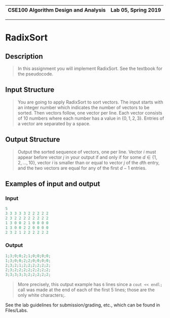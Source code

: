 | CSE100 Algorithm Design and Analysis | Lab 05, Spring 2019 |
| -- | -- |

---

# RadixSort

## Description

> In this assignment you will implement RadixSort. See the textbook for the pseudocode. 

## Input Structure

> You are going to apply RadixSort to sort vectors. The input starts with an integer number which indicates the number of vectors to be sorted. Then vectors follow, one vector per line. Each vector consists of 10 numbers where each number has a value in $\{0, 1, 2, 3\}$. Entries of a vector are separated by a space.

## Output Structure

> Output the sorted sequence of vectors, one per line. Vector $i$ must appear before vector $j$ in your output if and only if for some $d \in \{1, 2, \dots, 10\}$, vector $i$ is smaller than or equal to vector $j$ of the $d$th entry, and the two vectors are equal for any of the first $d - 1$ entries.

## Examples of input and output

### Input

```c++
5
3 3 3 3 3 2 2 2 2 2
2 3 2 2 2 2 2 2 2 2
1 3 0 0 2 1 0 0 0 0
1 3 0 0 2 2 0 0 0 0
2 3 2 1 2 2 2 2 2 2
```

### Output

```c++
1;3;0;0;2;1;0;0;0;0;
1;3;0;0;2;2;0;0;0;0;
2;3;2;1;2;2;2;2;2;2;
2;3;2;2;2;2;2;2;2;2;
3;3;3;3;3;2;2;2;2;2;
```

> More precisely, this output example has `6` lines since a `cout << endl;` call was made at the end of each of the first 5 lines; those are the only white characters;.

See the lab guidelines for submission/grading, etc., which can be found in Files/Labs.
